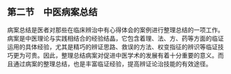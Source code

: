 ## 第二节　中医病案总结

病案总结是医者对那些在临床辨治中有心得体会的案例进行整理总结的一项工作。病案是中医理论与实践相结合的经验结晶，它包含着理、法、方、药等方面的临证运用的具体经验，尤其是精巧的辨证思路、救误的方法、权变指征的辨识等临证技巧更为可贵。因此，整理总结病案对促进中医学术的发展有着十分重要的意义。而且通过病案的整理总结，也是丰富临证经验，提高辨证论治技能的有效途径。
